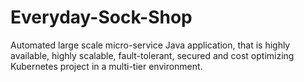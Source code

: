 # Everyday-Sock-Shop
Automated large scale micro-service Java application, that is highly available, highly scalable, fault-tolerant, secured and cost optimizing Kubernetes project in a multi-tier environment.
